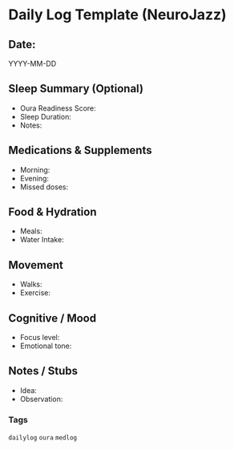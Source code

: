 # Daily Log Template (NeuroJazz)

## Date:
YYYY-MM-DD

## Sleep Summary (Optional)
- Oura Readiness Score:
- Sleep Duration:
- Notes:

## Medications & Supplements
- Morning:
- Evening:
- Missed doses:

## Food & Hydration
- Meals:
- Water Intake:

## Movement
- Walks:
- Exercise:

## Cognitive / Mood
- Focus level:
- Emotional tone:

## Notes / Stubs
- Idea:
- Observation:

### Tags
`dailylog` `oura` `medlog`
